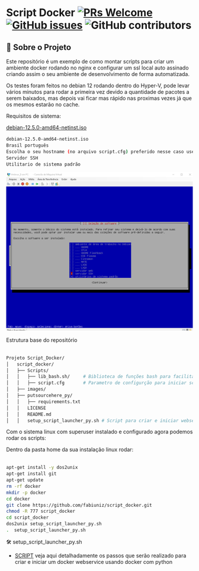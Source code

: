 
# Script Docker [![PRs Welcome](https://img.shields.io/badge/PRs-welcome-brightgreen.svg?style=flat-square)](http://makeapullrequest.com) [![GitHub issues](https://img.shields.io/github/issues/fabiuniz/repo.svg)](https://github.com/fabiuniz/repo/issues) ![GitHub contributors](https://img.shields.io/github/contributors/fabiuniz/repo.svg)

## 🚀 Sobre o Projeto
Este repositório é um exemplo de como montar scripts para criar um ambiente docker rodando no nginx e configurar um ssl local auto assinado criando assim o seu ambiente de desenvolvimento de forma automatizada.

Os testes foram feitos no debian 12 rodando dentro do Hyper-V, pode levar vários minutos para rodar a primeira vez devido a quantidade de pacotes a serem baixados, mas depois vai ficar mas rápido nas proximas vezes já que os mesmos estarão no cache.<br> 

Requisitos de sistema:

[debian-12.5.0-amd64-netinst.iso](https://get.debian.org/images/archive/12.5.0/amd64/iso-cd/debian-12.5.0-amd64-netinst.iso)

```bash
debian-12.5.0-amd64-netinst.iso
Brasil português
Escolha o seu hostname (no arquivo script.cfg) preferido nesse caso usei "vmlinuxd"
Servidor SSH
Utilitario de sistema padrão
```
![Distribuição linux](images/debian-12.5.0-amd64-netinst.png)

Estrutura base do repositório 

```bash

Projeto Script_Docker/
│   script_docker/
│   ├── Scripts/
│   │   ├── lib_bash.sh/     # Biblioteca de funções bash para facilitar reusando rotinas
│   │   ├── script.cfg       # Parametro de configurção para iniciar script
│   ├── images/
│   ├── putsourcehere_py/
│   │   ├── requirements.txt
│   │   LICENSE
│   │   README.md
│   │   setup_script_launcher_py.sh # Script para criar e iniciar webservice usando docker  

``````

Com o sistema linux com superuser instalado e configurado agora podemos rodar os scripts:

Dentro da pasta home da sua instalação linux rodar: 

```bash

apt-get install -y dos2unix
apt-get install git
apt-get update
rm -rf docker
mkdir -p docker
cd docker
git clone https://github.com/fabiuniz/script_docker.git
chmod -R 777 script_docker
cd script_docker
dos2unix setup_script_launcher_py.sh
.  setup_script_launcher_py.sh

```

🛠️ setup_script_launcher_py.sh<br> 
- [SCRIPT](putsourcehere_py) veja aqui detalhadamente os passos que serão realizado para criar e iniciar um docker webservice usando docker com python <br>
